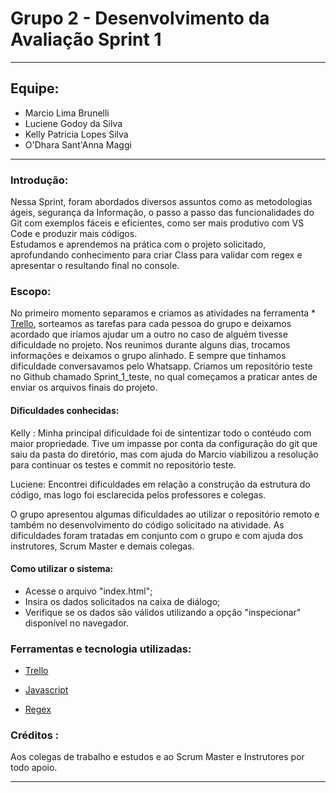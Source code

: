 # Grupo 2 - Desenvolvimento da Avaliação Sprint 1

***
## Equipe:
- Marcio Lima Brunelli
- Luciene Godoy da Silva
- Kelly Patricia Lopes Silva
- O'Dhara Sant'Anna Maggi

***
### Introdução:
Nessa Sprint, foram abordados diversos assuntos como as metodologias ágeis, segurança da Informação, o passo a passo das funcionalidades do Git com exemplos fáceis e eficientes, como ser mais produtivo com VS Code e produzir mais códigos.  
Estudamos e aprendemos na prática com o projeto solicitado, aprofundando conhecimento para criar Class para validar com regex e apresentar o resultando final no console. 

### Escopo:

No primeiro momento separamos e criamos as atividades na ferramenta * [Trello](https://trello.com/invite/b/HYCfW3Wq/ATTI229826b5874d9ab830e5d4b60fff1c58E4F52549/sprint-1-compass-uol), sorteamos as tarefas para cada pessoa do grupo e deixamos acordado que iríamos ajudar um a outro no caso de alguém tivesse dificuldade no projeto. Nos reunimos durante alguns dias, trocamos informações e deixamos o grupo alinhado. 
E sempre que tinhamos dificuldade conversavamos pelo Whatsapp. 
Criamos um repositório teste no Github chamado Sprint_1_teste, no qual começamos a praticar antes de enviar os arquivos finais do projeto.  

#### Dificuldades conhecidas:
Kelly : Minha principal dificuldade foi de sintentizar todo o contéudo com maior propriedade. 
Tive um impasse por conta da configuração do git que saiu da pasta do diretório, mas com ajuda do Marcio viabilizou a resolução para continuar os testes e commit no repositório teste. 

Luciene: Encontrei dificuldades em relação a construção da  estrutura do código, mas logo foi esclarecida pelos professores e colegas.

O grupo apresentou algumas dificuldades ao utilizar o repositório remoto e também no desenvolvimento do código solicitado na atividade. As dificuldades foram tratadas em conjunto com o grupo e com ajuda dos instrutores, Scrum Master e demais colegas. 

#### Como utilizar o sistema:
- Acesse o arquivo "index.html";
- Insira os dados solicitados na caixa de diálogo;
- Verifique se os dados são válidos utilizando a opção "inspecionar" disponível no navegador.
### Ferramentas e tecnologia utilizadas:
* [Trello](https://trello.com/invite/b/HYCfW3Wq/ATTI229826b5874d9ab830e5d4b60fff1c58E4F52549/sprint-1-compass-uol)

* [Javascript](https://developer.mozila.org/pt-BR/docs/Web/JavaScript)

* [Regex](https://regexr.com/)


### Créditos :

Aos colegas de trabalho e estudos e ao Scrum Master e Instrutores por todo apoio.

***
